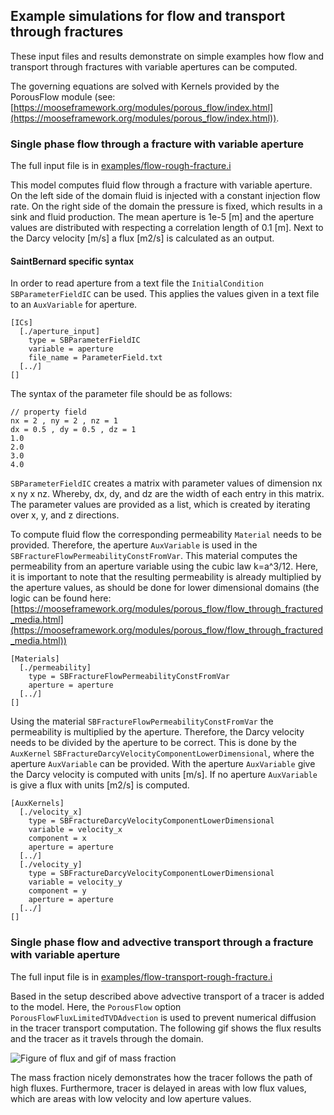 ## Example simulations for flow and transport through fractures

These input files and results demonstrate on simple examples how flow and transport through fractures with variable apertures can be computed.

The governing equations are solved with Kernels provided by the PorousFlow module (see: [https://mooseframework.org/modules/porous_flow/index.html](https://mooseframework.org/modules/porous_flow/index.html)).

### Single phase flow through a fracture with variable aperture

The full input file is in [examples/flow-rough-fracture.i](examples/flow-rough-fracture.i)

This model computes fluid flow through a fracture with variable aperture.
On the left side of the domain fluid is injected with a constant injection flow rate. On the right side of the domain the pressure is fixed, which results in a sink and fluid production.
The mean aperture is 1e-5 [m] and the aperture values are distributed with respecting a correlation length of 0.1 [m].
Next to the Darcy velocity [m/s] a flux [m2/s] is calculated as an output.

#### SaintBernard specific syntax
In order to read aperture from a text file the `InitialCondition` `SBParameterFieldIC` can be used. This applies the values given in a text file to an `AuxVariable` for aperture.
```
[ICs]
  [./aperture_input]
    type = SBParameterFieldIC
    variable = aperture
    file_name = ParameterField.txt
  [../]
[]
```
The syntax of the parameter file should be as follows:
```
// property field
nx = 2 , ny = 2 , nz = 1
dx = 0.5 , dy = 0.5 , dz = 1
1.0
2.0
3.0
4.0
```
`SBParameterFieldIC` creates a matrix with parameter values of dimension nx x ny x nz.
Whereby, dx, dy, and dz are the width of each entry in this matrix.
The parameter values are provided as a list, which is created by iterating over x, y, and z directions.

To compute fluid flow the corresponding permeability `Material` needs to be provided.
Therefore, the aperture `AuxVariable` is used in the `SBFractureFlowPermeabilityConstFromVar`. This material computes the permeability from an aperture variable using the cubic law k=a^3/12. Here, it is important to note that the resulting permeability is already multiplied by the aperture values, as should be done for lower dimensional domains (the logic can be found here: [https://mooseframework.org/modules/porous_flow/flow_through_fractured_media.html](https://mooseframework.org/modules/porous_flow/flow_through_fractured_media.html))

```
[Materials]
  [./permeability]
    type = SBFractureFlowPermeabilityConstFromVar
    aperture = aperture
  [../]
[]
```
Using the material `SBFractureFlowPermeabilityConstFromVar` the permeability is multiplied by the aperture. Therefore, the Darcy velocity needs to be divided by the aperture to be correct. This is done by the `AuxKernel` `SBFractureDarcyVelocityComponentLowerDimensional`, where the aperture `AuxVariable` can be provided. With the aperture `AuxVariable` give the Darcy velocity is computed with units [m/s]. If no aperture `AuxVariable` is give a flux with units [m2/s] is computed.
```
[AuxKernels]
  [./velocity_x]
    type = SBFractureDarcyVelocityComponentLowerDimensional
    variable = velocity_x
    component = x
    aperture = aperture
  [../]
  [./velocity_y]
    type = SBFractureDarcyVelocityComponentLowerDimensional
    variable = velocity_y
    component = y
    aperture = aperture
  [../]
[]
```
### Single phase flow and advective transport through a fracture with variable aperture

The full input file is in [examples/flow-transport-rough-fracture.i](examples/flow-transport-rough-fracture.i)

Based in the setup described above advective transport of a tracer is added to the model.
Here, the `PorousFlow` option `PorousFlowFluxLimitedTVDAdvection` is used to prevent numerical diffusion in the tracer transport computation.
The following gif shows the flux results and the tracer as it travels through the domain.

![Figure of flux and gif of mass fraction](media/transport_vid/transport_vid.gif)

The mass fraction nicely demonstrates how the tracer follows the path of high fluxes. Furthermore, tracer is delayed in areas with low flux values, which are areas with low velocity and low aperture values.
